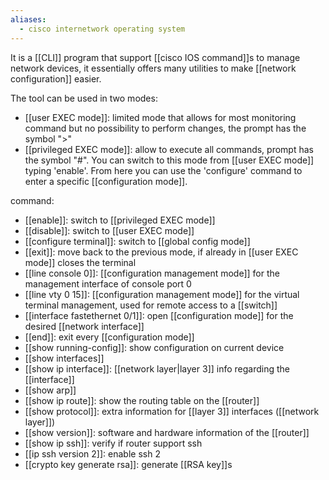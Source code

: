 ```yaml
---
aliases:
  - cisco internetwork operating system
---
```


It is a [[CLI]] program that support [[cisco IOS command]]s to manage network devices, it essentially offers many utilities to make [[network configuration]] easier.

The tool can be used in two modes:
- [[user EXEC mode]]: limited mode that allows for most monitoring command but no possibility to perform changes, the prompt has the symbol ">"
- [[privileged EXEC mode]]: allow to execute all commands, prompt has the symbol "#". You can switch to this mode from [[user EXEC mode]] typing 'enable'. From here you can use the 'configure' command to enter a specific [[configuration mode]].


command:
- [[enable]]: switch to [[privileged EXEC mode]]
- [[disable]]: switch to [[user EXEC mode]]
- [[configure terminal]]: switch to [[global config mode]]
- [[exit]]: move back to the previous mode, if already in [[user EXEC mode]] closes the terminal
- [[line console 0]]: [[configuration management mode]] for the management interface of console port 0
- [[line vty 0 15]]: [[configuration management mode]] for the virtual terminal management, used for remote access to a [[switch]]
- [[interface fastethernet 0/1]]: open [[configuration mode]] for the desired [[network interface]]
- [[end]]: exit every [[configuration mode]]
- [[show running-config]]: show configuration on current device
- [[show interfaces]]
- [[show ip interface]]: [[network layer|layer 3]] info regarding the [[interface]]
- [[show arp]]
- [[show ip route]]: show the routing table on the [[router]]
- [[show protocol]]: extra information for [[layer 3]] interfaces ([[network layer]])
- [[show version]]: software and hardware information of the [[router]]
- [[show ip ssh]]: verify if router support ssh
- [[ip ssh version 2]]: enable ssh 2
- [[crypto key generate rsa]]: generate [[RSA key]]s


